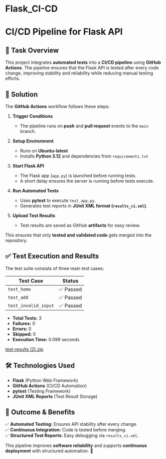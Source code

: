 # Flask_CI-CD


# CI/CD Pipeline for Flask API

## 📌 Task Overview
This project integrates **automated tests** into a **CI/CD pipeline** using **GitHub Actions**. The pipeline ensures that the Flask API is tested after every code change, improving stability and reliability while reducing manual testing efforts.  

## 🚀 Solution  
The **GitHub Actions** workflow follows these steps:  

1. **Trigger Conditions**  
   - The pipeline runs on **push** and **pull request** events to the `main` branch.  

2. **Setup Environment**  
   - Runs on **Ubuntu-latest**  
   - Installs **Python 3.12** and dependencies from `requirements.txt`  

3. **Start Flask API**  
   - The Flask app (`app.py`) is launched before running tests.  
   - A short delay ensures the server is running before tests execute.  

4. **Run Automated Tests**  
   - Uses **pytest** to execute `test_app.py`.  
   - Generates test reports in **JUnit XML format (`results_ci.xml`)**.  

5. **Upload Test Results**  
   - Test results are saved as GitHub **artifacts** for easy review.  

This ensures that only **tested and validated code** gets merged into the repository.  

## ✅ Test Execution and Results  

The test suite consists of three main test cases:  

| **Test Case**         | **Status** |
|----------------------|-----------|
| `test_home`         | ✅ Passed  |
| `test_add`          | ✅ Passed  |
| `test_invalid_input`| ✅ Passed  |

- **Total Tests:** 3  
- **Failures:** 0  
- **Errors:** 0  
- **Skipped:** 0  
- **Execution Time:** 0.099 seconds  

[test-results (2).zip](https://github.com/user-attachments/files/18930550/test-results.2.zip)

## 🛠 Technologies Used  
- **Flask** (Python Web Framework)  
- **GitHub Actions** (CI/CD Automation)  
- **pytest** (Testing Framework)  
- **JUnit XML Reports** (Test Result Storage)  

## 🎯 Outcome & Benefits  
✅ **Automated Testing:** Ensures API stability after every change.  
✅ **Continuous Integration:** Code is tested before merging.  
✅ **Structured Test Reports:** Easy debugging via `results_ci.xml`.  

This pipeline improves **software reliability** and supports **continuous deployment** with structured automation. 🚀  
